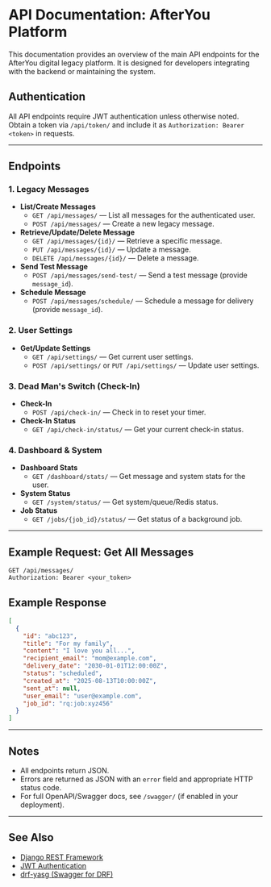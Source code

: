 # API Documentation: AfterYou Platform

This documentation provides an overview of the main API endpoints for the AfterYou digital legacy platform. It is designed for developers integrating with the backend or maintaining the system.

## Authentication
All API endpoints require JWT authentication unless otherwise noted. Obtain a token via `/api/token/` and include it as `Authorization: Bearer <token>` in requests.

---

## Endpoints

### 1. Legacy Messages
- **List/Create Messages**
  - `GET /api/messages/` — List all messages for the authenticated user.
  - `POST /api/messages/` — Create a new legacy message.
- **Retrieve/Update/Delete Message**
  - `GET /api/messages/{id}/` — Retrieve a specific message.
  - `PUT /api/messages/{id}/` — Update a message.
  - `DELETE /api/messages/{id}/` — Delete a message.
- **Send Test Message**
  - `POST /api/messages/send-test/` — Send a test message (provide `message_id`).
- **Schedule Message**
  - `POST /api/messages/schedule/` — Schedule a message for delivery (provide `message_id`).

### 2. User Settings
- **Get/Update Settings**
  - `GET /api/settings/` — Get current user settings.
  - `POST /api/settings/` or `PUT /api/settings/` — Update user settings.

### 3. Dead Man's Switch (Check-In)
- **Check-In**
  - `POST /api/check-in/` — Check in to reset your timer.
- **Check-In Status**
  - `GET /api/check-in/status/` — Get your current check-in status.

### 4. Dashboard & System
- **Dashboard Stats**
  - `GET /dashboard/stats/` — Get message and system stats for the user.
- **System Status**
  - `GET /system/status/` — Get system/queue/Redis status.
- **Job Status**
  - `GET /jobs/{job_id}/status/` — Get status of a background job.

---

## Example Request: Get All Messages
```http
GET /api/messages/
Authorization: Bearer <your_token>
```

## Example Response
```json
[
  {
    "id": "abc123",
    "title": "For my family",
    "content": "I love you all...",
    "recipient_email": "mom@example.com",
    "delivery_date": "2030-01-01T12:00:00Z",
    "status": "scheduled",
    "created_at": "2025-08-13T10:00:00Z",
    "sent_at": null,
    "user_email": "user@example.com",
    "job_id": "rq:job:xyz456"
  }
]
```

---

## Notes
- All endpoints return JSON.
- Errors are returned as JSON with an `error` field and appropriate HTTP status code.
- For full OpenAPI/Swagger docs, see `/swagger/` (if enabled in your deployment).

---

## See Also
- [Django REST Framework](https://www.django-rest-framework.org/)
- [JWT Authentication](https://jwt.io/)
- [drf-yasg (Swagger for DRF)](https://drf-yasg.readthedocs.io/en/stable/)
